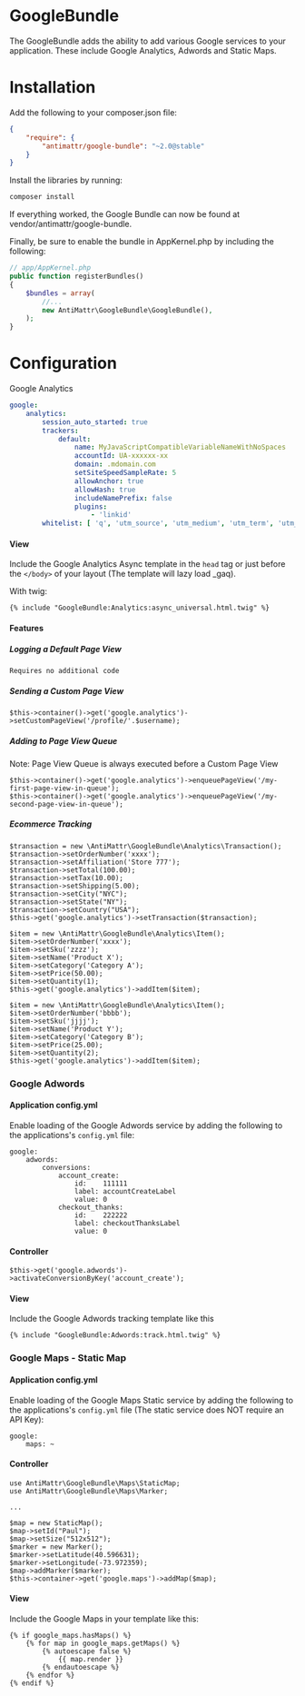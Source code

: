 GoogleBundle
============

The GoogleBundle adds the ability to add various Google services to your application.
These include Google Analytics, Adwords and Static Maps.

Installation
============

Add the following to your composer.json file:

```json
{
    "require": {
        "antimattr/google-bundle": "~2.0@stable"
    }
}
```

Install the libraries by running:

```bash
composer install
```

If everything worked, the Google Bundle can now be found at vendor/antimattr/google-bundle.

Finally, be sure to enable the bundle in AppKernel.php by including the following:

```php
// app/AppKernel.php
public function registerBundles()
{
    $bundles = array(
        //...
        new AntiMattr\GoogleBundle\GoogleBundle(),
    );
}
```

Configuration
=============

Google Analytics

```yaml
google:
    analytics:
        session_auto_started: true
        trackers:
            default:
                name: MyJavaScriptCompatibleVariableNameWithNoSpaces
                accountId: UA-xxxxxx-xx
                domain: .mdomain.com
                setSiteSpeedSampleRate: 5
                allowAnchor: true
                allowHash: true
                includeNamePrefix: false
                plugins:
                    - 'linkid'
        whitelist: [ 'q', 'utm_source', 'utm_medium', 'utm_term', 'utm_content', 'utm_campaign' ]
```

#### View

Include the Google Analytics Async template in the `head` tag or just before the `</body>` of your layout (The template will lazy load _gaq).

With twig:

    {% include "GoogleBundle:Analytics:async_universal.html.twig" %}

#### Features

##### Logging a Default Page View

    Requires no additional code

##### Sending a Custom Page View

    $this->container()->get('google.analytics')->setCustomPageView('/profile/'.$username);

##### Adding to Page View Queue

Note: Page View Queue is always executed before a Custom Page View

    $this->container()->get('google.analytics')->enqueuePageView('/my-first-page-view-in-queue');
    $this->container()->get('google.analytics')->enqueuePageView('/my-second-page-view-in-queue');

##### Ecommerce Tracking

    $transaction = new \AntiMattr\GoogleBundle\Analytics\Transaction();
    $transaction->setOrderNumber('xxxx');
    $transaction->setAffiliation('Store 777');
    $transaction->setTotal(100.00);
    $transaction->setTax(10.00);
    $transaction->setShipping(5.00);
    $transaction->setCity("NYC");
    $transaction->setState("NY");
    $transaction->setCountry("USA");
    $this->get('google.analytics')->setTransaction($transaction);

    $item = new \AntiMattr\GoogleBundle\Analytics\Item();
    $item->setOrderNumber('xxxx');
    $item->setSku('zzzz');
    $item->setName('Product X');
    $item->setCategory('Category A');
    $item->setPrice(50.00);
    $item->setQuantity(1);
    $this->get('google.analytics')->addItem($item);

    $item = new \AntiMattr\GoogleBundle\Analytics\Item();
    $item->setOrderNumber('bbbb');
    $item->setSku('jjjj');
    $item->setName('Product Y');
    $item->setCategory('Category B');
    $item->setPrice(25.00);
    $item->setQuantity(2);
    $this->get('google.analytics')->addItem($item);

### Google Adwords

#### Application config.yml

Enable loading of the Google Adwords service by adding the following to
the applications's `config.yml` file:

    google:
        adwords:
            conversions:
                account_create:
                    id:    111111
                    label: accountCreateLabel
                    value: 0
                checkout_thanks:
                    id:    222222
                    label: checkoutThanksLabel
                    value: 0

#### Controller

    $this->get('google.adwords')->activateConversionByKey('account_create');

#### View

Include the Google Adwords tracking template like this

    {% include "GoogleBundle:Adwords:track.html.twig" %}

### Google Maps - Static Map

#### Application config.yml

Enable loading of the Google Maps Static service by adding the following to
the applications's `config.yml` file (The static service does NOT require an API Key):

    google:
        maps: ~

#### Controller

    use AntiMattr\GoogleBundle\Maps\StaticMap;
    use AntiMattr\GoogleBundle\Maps\Marker;

    ...

    $map = new StaticMap();
    $map->setId("Paul");
    $map->setSize("512x512");
    $marker = new Marker();
    $marker->setLatitude(40.596631);
    $marker->setLongitude(-73.972359);
    $map->addMarker($marker);
    $this->container->get('google.maps')->addMap($map);

#### View

Include the Google Maps in your template like this:

    {% if google_maps.hasMaps() %}
		{% for map in google_maps.getMaps() %}
			{% autoescape false %}
				{{ map.render }}
			{% endautoescape %}
		{% endfor %}
	{% endif %}
